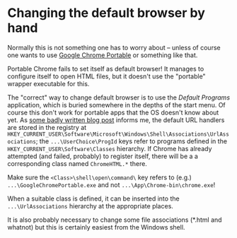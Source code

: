 # Changing the default browser by hand

Normally this is not something one has to worry about – unless of course
one wants to use [Google Chrome Portable][pchrome] or something like that.

Portable Chrome fails to set itself as default browser! It manages to configure
itself to open HTML files, but it doesn't use the "portable" wrapper executable
for this.

The "correct" way to change default browser is to use the *Default Programs*
application, which is buried somewhere in the depths of the start menu. Of course
this don't work for portable apps that the OS doesn't know about yet.
As [some badly written blog post][2] informs me, the default URL handlers are stored
in the registry at
`HKEY_CURRENT_USER\Software\Microsoft\Windows\Shell\Associations\UrlAssociations`; 
the `...\UserChoice\ProgId` keys refer to programs defined in the
`HKEY_CURRENT_USER\Software\Classes` hierarchy. If Chrome has already attempted (and
failed, probably) to register itself, there will be a a corresponding class named
`ChromeHTML.*` there.

Make sure the `<Class>\shell\open\command\` key refers to (e.g.)
`...\GoogleChromePortable.exe` and not `...\App\Chrome-bin\chrome.exe`!

When a suitable class is defined, it can be inserted into the `...\UrlAssociations` 
hierarchy at the appropriate places.

It is also probably necessary to change some file associations (*.html and whatnot)
but this is certainly easiest from the Windows shell.

[pchrome]: http://portableapps.com/apps/internet/google_chrome_portable
[2]: https://newoldthing.wordpress.com/2007/03/23/how-does-your-browsers-know-that-its-not-the-default-browser/
